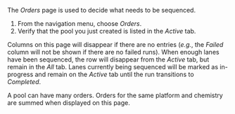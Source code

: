 The _Orders_ page is used to decide what needs to be sequenced.

1. From the navigation menu, choose _Orders_.
1. Verify that the pool you just created is listed in the _Active_ tab.

Columns on this page will disappear if there are no entries (_e.g._,
the _Failed_ column will not be shown if there are no failed runs). When enough
lanes have been sequenced, the row will disappear from the _Active_ tab,
but remain in the _All_ tab. Lanes currently being sequenced will be marked as
in-progress and remain on the _Active_ tab until the run transitions to
_Completed_.

A pool can have many orders. Orders for the same platform and chemistry are
summed when displayed on this page.
